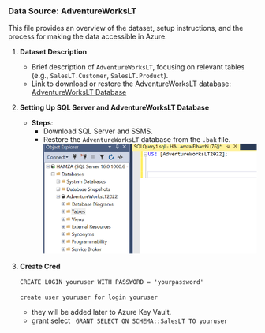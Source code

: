 ### Data Source: AdventureWorksLT

This file provides an overview of the dataset, setup instructions, and the process for making the data accessible in Azure.

1. **Dataset Description**
    - Brief description of `AdventureWorksLT`, focusing on relevant tables (e.g., `SalesLT.Customer`, `SalesLT.Product`).
    - Link to download or restore the AdventureWorksLT database: [AdventureWorksLT Database](https://github.com/microsoft/sql-server-samples/tree/master/samples/databases/adventure-works)
2. **Setting Up SQL Server and AdventureWorksLT Database**
    - **Steps**:
        - Download SQL Server and SSMS.
        - Restore the `AdventureWorksLT` database from the `.bak` file.
   ![img_5.png](img_5.png)

3. **Create Cred**

   ``CREATE LOGIN youruser WITH PASSWORD = 'yourpassword'``
   
   ``create user youruser for login youruser``

    - they will be added later to Azure Key Vault.
    - grant select `` GRANT SELECT ON SCHEMA::SalesLT TO youruser``

